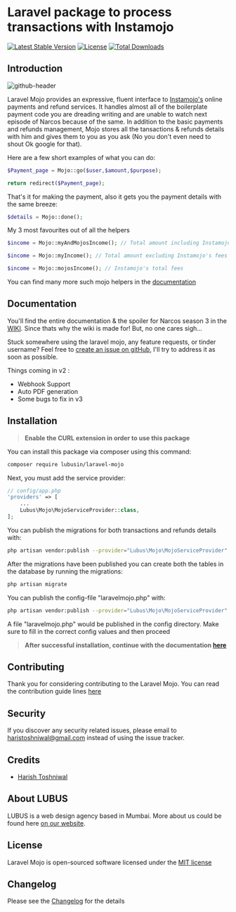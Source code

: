 # Laravel package to process transactions with Instamojo

[![Latest Stable Version](https://poser.pugx.org/lubusin/laravel-mojo/v/stable)](https://packagist.org/packages/lubusin/laravel-mojo)
[![License](https://poser.pugx.org/lubusin/laravel-mojo/license)](https://packagist.org/packages/lubusin/laravel-mojo)
[![Total Downloads](https://poser.pugx.org/lubusin/laravel-mojo/downloads)](https://packagist.org/packages/lubusin/laravel-mojo)

## Introduction
![github-header](https://cloud.githubusercontent.com/assets/11228182/20463744/25754186-af60-11e6-9a48-543347a52c7f.jpg)

Laravel Mojo provides an expressive, fluent interface to [Instamojo's](https://instamojo.com) online payments and refund services. It handles almost all of the boilerplate payment code you are dreading writing and are unable to watch next episode of Narcos because of the same. In addition to the basic payments and refunds management, Mojo stores all the tansactions & refunds details with him and gives them to you as you ask (No you don't even need to shout Ok google for that). 


Here are a few short examples of what you can do:
```php
$Payment_page = Mojo::go($user,$amount,$purpose);

return redirect($Payment_page);
```
That's it for making the payment, also it gets you the payment details with the same breeze:
```php
$details = Mojo::done();
```
My 3 most favourites out of all the helpers
```php
$income = Mojo::myAndMojosIncome(); // Total amount including Instamojo's fees

$income = Mojo::myIncome(); // Total amount excluding Instamojo's fees

$income = Mojo::mojosIncome(); // Instamojo's total fees
```

You can find many more such mojo helpers in the [documentation](https://github.com/lubusIN/laravel-mojo/wiki)

## Documentation
You'll find the entire documentation & the spoiler for Narcos season 3 in the [WIKI](https://github.com/lubusIN/laravel-mojo/wiki).
Since thats why the wiki is made for! But, no one cares sigh...

Stuck somewhere using the laravel mojo, any feature requests, or tinder username? Feel free to [create an issue on gitHub](https://github.com/lubusIN/laravel-mojo/issues), I'll try to address it as soon as possible.

Things coming in v2 :
- Webhook Support
- Auto PDF generation
- Some bugs to fix in v3

## Installation

> **Enable the CURL extension in order to use this package**

You can install this package via composer using this command:

```bash
composer require lubusin/laravel-mojo
```

Next, you must add the service provider:

```php
// config/app.php
'providers' => [
    ...
    Lubus\Mojo\MojoServiceProvider::class,
];
```

You can publish the migrations for both transactions and refunds details with:
```bash
php artisan vendor:publish --provider="Lubus\Mojo\MojoServiceProvider" --tag="migrations"
```

After the migrations have been published you can create both the tables in the database by running the migrations:

```bash
php artisan migrate
```

You can publish the config-file "laravelmojo.php" with:
```bash
php artisan vendor:publish --provider="Lubus\Mojo\MojoServiceProvider" --tag="config"
```

A file "laravelmojo.php" would be published in the config directory. Make sure to fill in the correct config values and then proceed 

> **After successful installation, continue with the documentation [here](https://github.com/lubusIN/laravel-mojo/wiki/1.-Prerequisites)**

## Contributing

Thank you for considering contributing to the Laravel Mojo. You can read the contribution guide lines [here](contributing.md)

## Security

If you discover any security related issues, please email to [haristoshniwal@gmail.com](mailto:haristoshniwal@gmail.com) instead of using the issue tracker.

## Credits

- [Harish Toshniwal](https://github.com/harishtoshniwal)

## About LUBUS
LUBUS is a web design agency based in Mumbai. More about us could be found here [on our website](http://lubus.in).

## License
Laravel Mojo is open-sourced software licensed under the [MIT license](LICENSE.txt)

## Changelog
Please see the [Changelog](https://github.com/lubusIN/laravel-mojo/blob/master/changelog.md) for the details